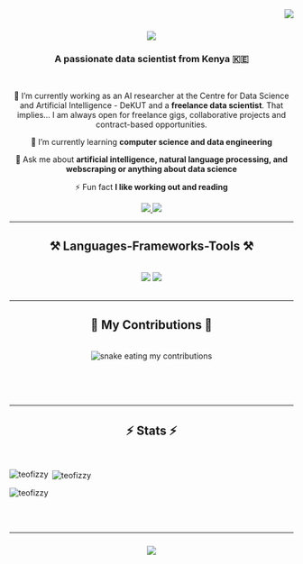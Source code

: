 <img align="right" src="https://visitor-badge.laobi.icu/badge?page_id=teofizzy.teofizzy" />

<h1 align="center">
    <img src="https://readme-typing-svg.herokuapp.com/?font=Righteous&size=35&center=true&vCenter=true&width=500&height=70&duration=4000&lines=Hi+There!+👋;+I'm+Teofilo+Ligawa!;" />
</h1>

<h3 align="center">A passionate data scientist from Kenya 🇰🇪</h3>

<br/>

<div align="center">
 
 🔭 I’m currently working as an AI researcher at the Centre for Data Science and Artificial Intelligence - DeKUT and a **freelance data scientist**. That implies... I am always open for freelance gigs, collaborative projects and contract-based opportunities.
 
 🌱 I’m currently learning **computer science and data engineering**

 💬 Ask me about **artificial intelligence, natural language processing, and webscraping or anything about data science**

 ⚡ Fun fact **I like working out and reading**
 
 </div>
 
<div align="center"> 
  <a href="mailto:teofilo48ligawa@gmail.com">
    <img src="https://img.shields.io/badge/Gmail-333333?style=for-the-badge&logo=gmail&logoColor=red" />
  </a>
  <a href="https://linkedin.com/in/teofilo-acholla-2bb243178/" target="_blank">
    <img src="https://img.shields.io/badge/LinkedIn-0077B5?style=for-the-badge&logo=linkedin&logoColor=white" target="_blank" />
  </a>
</div>

 <hr/>
 
<h2 align="center">⚒️ Languages-Frameworks-Tools ⚒️</h2>
<br/>
<div align="center">
    <img src="https://skillicons.dev/icons?i=selenium,vscode,github,git,r,linux,markdown,aws,pytorch" />
    <img src="https://skillicons.dev/icons?i=python,sqlite,flask,tensorflow,docker,kubernetes" /><br>
</div>

<br/>
<hr/>

<div align="center">
  <h2>🐍 My Contributions 🐍</h2>
  <br>
  <img alt="snake eating my contributions" src="https://raw.githubusercontent.com/teofizzy/teofizzy/output/github-contribution-grid-snake.svg" />
  
  <br/><br/><br/>
</div>

<hr/>

<h2 align="center">⚡ Stats ⚡</h2>
<br>
<p><img align="left" src="https://github-readme-stats.vercel.app/api/top-langs?username=teofizzy&show_icons=true&locale=en&layout=compact" alt="teofizzy" /></p>

<p>&nbsp;<img align="center" src="https://github-readme-stats.vercel.app/api?username=teofizzy&show_icons=true&locale=en" alt="teofizzy" /></p>

<p><img align="center" src="https://github-readme-streak-stats.herokuapp.com/?user=teofizzy&" alt="teofizzy" /></p>

<br/><br/>
<hr/>

<h3 align="center">
    <img src="https://readme-typing-svg.herokuapp.com/?font=Righteous&size=25&center=true&vCenter=true&width=500&height=70&duration=4000&lines=Thanks+for+visiting!+✌️;+Shoot+me+a+message+on+Linkedin!;I'm+always+down+to+collab+:)">
</h3>

<br/>

